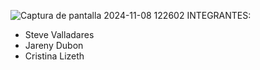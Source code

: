 ![Captura de pantalla 2024-11-08 122602](https://github.com/user-attachments/assets/6e135e73-36ed-4810-a4e6-379693b419ff)
INTEGRANTES: 
- Steve Valladares
- Jareny Dubon
- Cristina Lizeth
